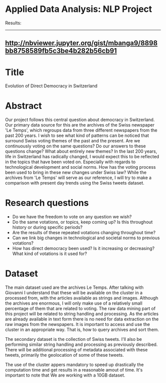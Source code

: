 # Applied Data Analysis: NLP Project

Results:

---------------------------------------------------------------------------
http://nbviewer.jupyter.org/gist/mbanga9/8898bb8758589fb5c3be4b282b56cb91
---------------------------------------------------------------------------


# Title
Evolution of Direct Democracy in Switzerland

# Abstract
Our project follows this central question about democracy in Switzerland.
Our primary data source for this are the archives of the Swiss newspaper 'Le Temps',
which regroups data from three different newspapers from the past 200 years.
I wish to see what kind of patterns can be noticed that surround Swiss voting
themes of the past and the present. Are we continuously voting on the same questions?
Do our answers to these questions change? What about entirely new themes? In
the last 200 years, life in Switzerland has radically changed, I would expect
this to be reflected in the topics that have been voted on. Especially with
regards to technological development and social norms. How has the voting
process been used to bring in these new changes under Swiss law?
While the archives from 'Le Temps' will serve as our reference, I will try to
make a comparison with present day trends using the Swiss tweets dataset.

# Research questions
* Do we have the freedom to vote on any question we wish?
* Do the same votations, or topics, keep coming up? Is this throughout history
or during specific periods?
* Are the results of these repeated votations changing throughout time?
* Can we link big changes in technological and societal norms to previous votations?
* How has direct democracy been used? Is it increasing or decreasing? What kind
of votations is it used for?

# Dataset
The main dataset used are the archives Le Temps. After talking with
Giovanni I understand that these will be available on the cluster in a
processed from, with the articles available as strings and images. Although
the archives are enormous, I will only make use of a relatively small percentage
of them that are related to voting. The raw data mining part of this project
will be related to string handling and processing. As the articles are already
available in text form there is no need for data extraction on the raw images
from the newspapers. It is important to access and use the cluster in an 
appropriate way. That is, how to query archives and sort them.

The secondary dataset is the collection of Swiss tweets. I'll also
be performing similar string handling and processing as previously described. 
There will be additional processing of metadata associated with these tweets,
primarily the geolocation of some of these tweets.


The use of the cluster appers mandatory to speed up drastically the computation
time and get results in a reasonable amout of time. It's important to note that
We are working with a 10GB dataset.
